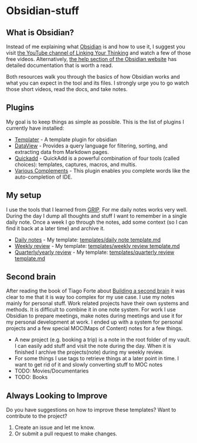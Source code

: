 # Obsidian-stuff
## What is Obsidian?
Instead of me explaining what [Obsidian](https://obsidian.md) is and how to use it, I suggest you visit [the YouTube channel of Linking Your Thinking](https://www.youtube.com/watch?v=QgbLb6QCK88&list=PL3NaIVgSlAVLHty1-NuvPa9V0b0UwbzBd) and watch a few of those free videos. Alternatively, [the help section of the Obsidian website](https://help.obsidian.md/Start+here) has detailed documentation that is worth a read.

Both resources walk you through the basics of how Obsidian works and what you can expect in the tool and its files. I strongly urge you to go watch those short videos, read the docs, and take notes. 
## Plugins
My goal is to keep things as simple as possible. This is the list of plugins I currently have installed:
- [Templater](https://github.com/SilentVoid13/Templater) - A template plugin for obsidian 
- [DataView](https://github.com/blacksmithgu/obsidian-dataview) - Provides a query language for filtering, sorting, and extracting data from Markdown pages. 
- [Quickadd](https://github.com/chhoumann/quickadd) - QuickAdd is a powerful combination of four tools (called choices): templates, captures, macros, and multis.
- [Various Complements](https://github.com/tadashi-aikawa/obsidian-various-complements-plugin) - This plugin enables you complete words like the auto-completion of IDE.

## My setup
I use the tools that I learned from [GRIP](https://gripbook.com/). For me daily notes works very well. During the day I dump all thoughts and stuff I want to remember in a single daily note. Once a week I go through the notes, add some context (so I can find it back at a later time) and archive it.
- [Daily notes](https://help.obsidian.md/Plugins/Daily+notes) - My template: [templates/daily note template.md](templates/daily%20note%20template.md)
- [Weekly review](https://rickpastoor.com/sections/weeklyreview.html) - My template: [templates/weekly review template.md](templates/weekly%20review%20template.md)
- [Quarterly/yearly review](https://rickpastoor.substack.com/p/making-your-goals-happen) - My template: [templates/quarterly review template.md](templates/quarterly%20review%20template.md)

## Second brain
After reading the book of Tiago Forte about [Building a second brain](https://fortelabs.com/blog/basboverview/) it was clear to me that it is way too complex for my use case. I use my notes mainly for personal stuff. Work related projects have their own systems and methods. It is difficult to combine it in one note system. For work I use Obsidian to prepare meetings, make notes during meetings and use it for my personal development at work.
I ended up with a system for personal projects and a few special MOC(Maps of Content) notes for a few things.
- A new project (e.g. booking a trip) is a note in the root folder of my vault. I can easily add stuff and visit the note during the day. When it is finished I archive the projects(note) during my weekly review.
- For some things I use tags to retrieve things at a later point in time. I want to get rid of it and slowly converting stuff to MOC notes
- TODO: Movies/Documentaries 
- TODO: Books


## Always Looking to Improve
Do you have suggestions on how to improve these templates? Want to contribute to the project?
1. Create an issue and let me know.
2. Or submit a pull request to make changes.

